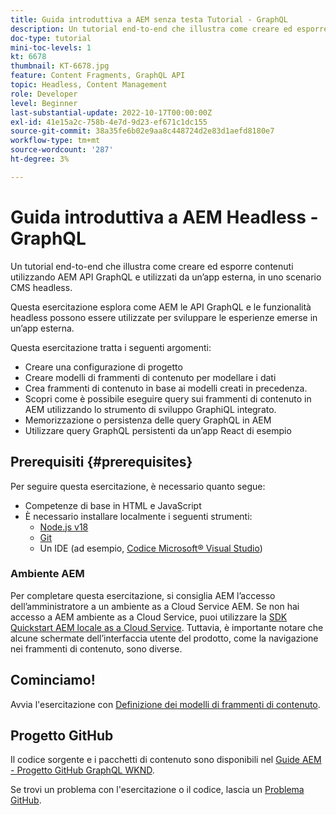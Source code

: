 ```yaml
---
title: Guida introduttiva a AEM senza testa Tutorial - GraphQL
description: Un tutorial end-to-end che illustra come creare ed esporre contenuti utilizzando AEM API GraphQL.
doc-type: tutorial
mini-toc-levels: 1
kt: 6678
thumbnail: KT-6678.jpg
feature: Content Fragments, GraphQL API
topic: Headless, Content Management
role: Developer
level: Beginner
last-substantial-update: 2022-10-17T00:00:00Z
exl-id: 41e15a2c-758b-4e7d-9d23-ef671c1dc155
source-git-commit: 38a35fe6b02e9aa8c448724d2e83d1aefd8180e7
workflow-type: tm+mt
source-wordcount: '287'
ht-degree: 3%

---
```


# Guida introduttiva a AEM Headless - GraphQL

Un tutorial end-to-end che illustra come creare ed esporre contenuti utilizzando AEM API GraphQL e utilizzati da un’app esterna, in uno scenario CMS headless.

Questa esercitazione esplora come AEM le API GraphQL e le funzionalità headless possono essere utilizzate per sviluppare le esperienze emerse in un’app esterna.

Questa esercitazione tratta i seguenti argomenti:

* Creare una configurazione di progetto
* Creare modelli di frammenti di contenuto per modellare i dati
* Crea frammenti di contenuto in base ai modelli creati in precedenza.
* Scopri come è possibile eseguire query sui frammenti di contenuto in AEM utilizzando lo strumento di sviluppo GraphiQL integrato.
* Memorizzazione o persistenza delle query GraphQL in AEM
* Utilizzare query GraphQL persistenti da un’app React di esempio

## Prerequisiti {#prerequisites}

Per seguire questa esercitazione, è necessario quanto segue:

* Competenze di base in HTML e JavaScript
* È necessario installare localmente i seguenti strumenti:
   * [Node.js v18](https://nodejs.org/)
   * [Git](https://git-scm.com/)
   * Un IDE (ad esempio, [Codice Microsoft® Visual Studio](https://code.visualstudio.com/))

### Ambiente AEM

Per completare questa esercitazione, si consiglia AEM l’accesso dell’amministratore a un ambiente as a Cloud Service AEM. Se non hai accesso a AEM ambiente as a Cloud Service, puoi utilizzare la [SDK Quickstart AEM locale as a Cloud Service](/help/cloud-service/local-development-environment/aem-runtime.md). Tuttavia, è importante notare che alcune schermate dell’interfaccia utente del prodotto, come la navigazione nei frammenti di contenuto, sono diverse.

## Cominciamo!

Avvia l&#39;esercitazione con [Definizione dei modelli di frammenti di contenuto](content-fragment-models.md).

## Progetto GitHub

Il codice sorgente e i pacchetti di contenuto sono disponibili nel [Guide AEM - Progetto GitHub GraphQL WKND](https://github.com/adobe/aem-guides-wknd-graphql).

Se trovi un problema con l&#39;esercitazione o il codice, lascia un [Problema GitHub](https://github.com/adobe/aem-guides-wknd-graphql/issues).
